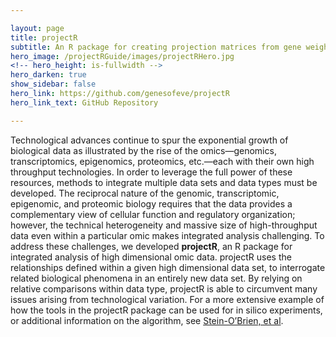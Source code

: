 ```yaml
---

layout: page
title: projectR
subtitle: An R package for creating projection matrices from gene weights extracted from high dimensional genomic analysis.
hero_image: /projectRGuide/images/projectRHero.jpg
<!-- hero_height: is-fullwidth -->
hero_darken: true
show_sidebar: false
hero_link: https://github.com/genesofeve/projectR
hero_link_text: GitHub Repository

---
```


Technological advances continue to spur the exponential growth of biological data as illustrated by the rise of the omics—genomics, transcriptomics, epigenomics, proteomics, etc.—each with their own high throughput technologies. In order to leverage the full power of these resources, methods to integrate multiple data sets and data types must be developed. The reciprocal nature of the genomic, transcriptomic, epigenomic, and proteomic biology requires that the data provides a complementary view of cellular function and regulatory organization; however, the technical heterogeneity and massive size of high-throughput data even within a particular omic makes integrated analysis challenging. To address these challenges, we developed **projectR**, an R package for integrated analysis of high dimensional omic data. projectR uses the relationships defined within a given high dimensional data set, to interrogate related biological phenomena in an entirely new data set. By relying on relative comparisons within data type, projectR is able to circumvent many issues arising from technological variation. For a more extensive example of how the tools in the projectR package can be used for in silico experiments, or additional information on the algorithm, see <a href="https://www.biorxiv.org/content/10.1101/395004v2" target="_blank">Stein-O’Brien, et al</a>.
